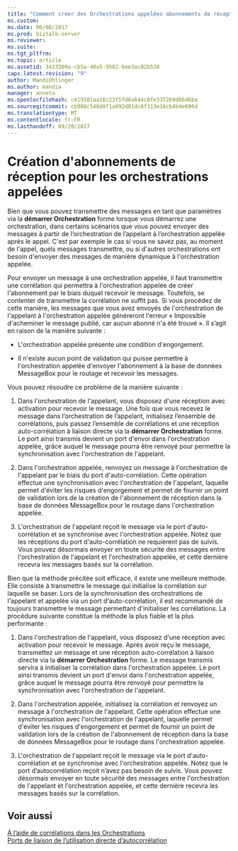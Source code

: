 ```yaml
---
title: "Comment créer des Orchestrations appelées abonnements de réception | Documents Microsoft"
ms.custom: 
ms.date: 06/08/2017
ms.prod: biztalk-server
ms.reviewer: 
ms.suite: 
ms.tgt_pltfrm: 
ms.topic: article
ms.assetid: 3423309a-cb5a-40a5-9582-6ee3ac82b538
caps.latest.revision: "9"
author: MandiOhlinger
ms.author: mandia
manager: anneta
ms.openlocfilehash: c419101aa16c23f5fd8a644c0fe33f269d06d6ba
ms.sourcegitcommit: cb908c540d8f1a692d01dc8f313e16cb4b4e696d
ms.translationtype: MT
ms.contentlocale: fr-FR
ms.lasthandoff: 09/20/2017
---
```

# <a name="how-to-create-receive-subscriptions-at-invoked-orchestrations"></a>Création d'abonnements de réception pour les orchestrations appelées
Bien que vous pouvez transmettre des messages en tant que paramètres via la **démarrer Orchestration** forme lorsque vous démarrez une orchestration, dans certains scénarios que vous pouvez envoyer des messages à partir de l’orchestration de l’appelant à l’orchestration appelée après le appel. C'est par exemple le cas si vous ne savez pas, au moment de l'appel, quels messages transmettre, ou si d'autres orchestrations ont besoin d'envoyer des messages de manière dynamique à l'orchestration appelée.  
  
 Pour envoyer un message à une orchestration appelée, il faut transmettre une corrélation qui permettra à l'orchestration appelée de créer l'abonnement par le biais duquel recevoir le message. Toutefois, se contenter de transmettre la corrélation ne suffit pas. Si vous procédez de cette manière, les messages que vous avez envoyés de l'orchestration de l'appelant à l'orchestration appelée généreront l'erreur « Impossible d'acheminer le message publié, car aucun abonné n'a été trouvé ». Il s’agit en raison de la manière suivante :  
  
-   L'orchestration appelée présente une condition d'engorgement.  
  
-   Il n'existe aucun point de validation qui puisse permettre à l'orchestration appelée d'envoyer l'abonnement à la base de données MessageBox pour le routage et recevoir les messages.  
  
 Vous pouvez résoudre ce problème de la manière suivante :  
  
1.  Dans l'orchestration de l'appelant, vous disposez d'une réception avec activation pour recevoir le message. Une fois que vous recevez le message dans l’orchestration de l’appelant, initialisez l’ensemble de corrélations, puis passez l’ensemble de corrélations et une réception auto-corrélation à liaison directe via la **démarrer Orchestration** forme. Le port ainsi transmis devient un port d'envoi dans l'orchestration appelée, grâce auquel le message pourra être renvoyé pour permettre la synchronisation avec l'orchestration de l'appelant.  
  
2.  Dans l'orchestration appelée, renvoyez un message à l'orchestration de l'appelant par le biais du port d'auto-corrélation. Cette opération effectue une synchronisation avec l'orchestration de l'appelant, laquelle permet d'éviter les risques d'engorgement et permet de fournir un point de validation lors de la création de l'abonnement de réception dans la base de données MessageBox pour le routage dans l'orchestration appelée.  
  
3.  L'orchestration de l'appelant reçoit le message via le port d'auto-corrélation et se synchronise avec l'orchestration appelée. Notez que les réceptions du port d'auto-corrélation ne requièrent pas de suivis. Vous pouvez désormais envoyer en toute sécurité des messages entre l'orchestration de l'appelant et l'orchestration appelée, et cette dernière recevra les messages basés sur la corrélation.  
  
 Bien que la méthode précitée soit efficace, il existe une meilleure méthode. Elle consiste à transmettre le message qui initialise la corrélation sur laquelle se baser. Lors de la synchronisation des orchestrations de l'appelant et appelée via un port d'auto-corrélation, il est recommandé de toujours transmettre le message permettant d'initialiser les corrélations. La procédure suivante constitue la méthode la plus fiable et la plus performante :  
  
1.  Dans l'orchestration de l'appelant, vous disposez d'une réception avec activation pour recevoir le message. Après avoir reçu le message, transmettez un message et une réception auto-corrélation à liaison directe via la **démarrer Orchestration** forme. Le message transmis servira à initialiser la corrélation dans l'orchestration appelée. Le port ainsi transmis devient un port d'envoi dans l'orchestration appelée, grâce auquel le message pourra être renvoyé pour permettre la synchronisation avec l'orchestration de l'appelant.  
  
2.  Dans l'orchestration appelée, initialisez la corrélation et renvoyez un message à l'orchestration de l'appelant. Cette opération effectue une synchronisation avec l'orchestration de l'appelant, laquelle permet d'éviter les risques d'engorgement et permet de fournir un point de validation lors de la création de l'abonnement de réception dans la base de données MessageBox pour le routage dans l'orchestration appelée.  
  
3.  L'orchestration de l'appelant reçoit le message via le port d'auto-corrélation et se synchronise avec l'orchestration appelée. Notez que le port d’autocorrélation reçoit n’avez pas besoin de suivis. Vous pouvez désormais envoyer en toute sécurité des messages entre l'orchestration de l'appelant et l'orchestration appelée, et cette dernière recevra les messages basés sur la corrélation.  
  
## <a name="see-also"></a>Voir aussi  
 [À l’aide de corrélations dans les Orchestrations](../core/using-correlations-in-orchestrations.md)   
 [Ports de liaison de l’utilisation directe d’autocorrélation](../core/how-to-use-self-correlating-direct-bound-ports.md)
